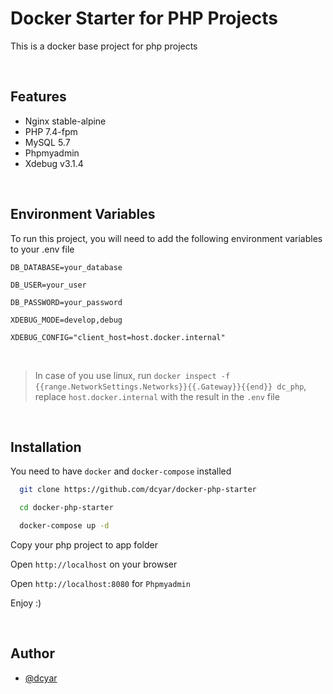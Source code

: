 # Docker Starter for PHP Projects

This is a docker base project for php projects

<br />

## Features

- Nginx stable-alpine
- PHP 7.4-fpm
- MySQL 5.7
- Phpmyadmin
- Xdebug v3.1.4

<br />

## Environment Variables

To run this project, you will need to add the following environment variables to your .env file

`DB_DATABASE=your_database`

`DB_USER=your_user`

`DB_PASSWORD=your_password`

`XDEBUG_MODE=develop,debug`

`XDEBUG_CONFIG="client_host=host.docker.internal"`

<br />

> In case of you use linux, run `docker inspect -f {{range.NetworkSettings.Networks}}{{.Gateway}}{{end}} dc_php`, replace `host.docker.internal` with the result in the `.env` file

<br />

## Installation

You need to have `docker` and `docker-compose` installed

```bash
  git clone https://github.com/dcyar/docker-php-starter
```

```bash
  cd docker-php-starter
```

```bash
  docker-compose up -d
```

Copy your php project to app folder

Open `http://localhost` on your browser

Open `http://localhost:8080` for `Phpmyadmin`

Enjoy :)

<br />

## Author

- [@dcyar](https://www.github.com/dcyar)
